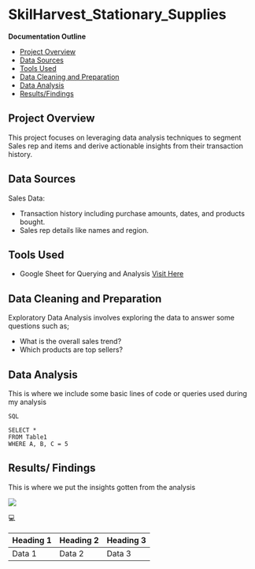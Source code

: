 # SkilHarvest_Stationary_Supplies


**Documentation Outline**
- [Project Overview](#project-overview)
- [Data Sources](#data-sources)
- [Tools Used](#tools-used)
- [Data Cleaning and Preparation](#data-cleaning-and-preparation)
- [Data Analysis](#data-analysis)
- [Results/Findings](#results-findings)


## Project Overview
  This project focuses on leveraging data analysis techniques to segment Sales rep and items and derive actionable insights from their transaction history.

## Data Sources
Sales Data:
- Transaction history including purchase amounts, dates, and products bought.
- Sales rep details like names and region.

## Tools Used
- Google Sheet for Querying and Analysis [Visit Here]([https.google.com](https://docs.google.com/spreadsheets/u/0/))

## Data Cleaning and Preparation
Exploratory Data Analysis involves exploring the data to answer some questions such as;
- What is the overall sales trend?
- Which products are top sellers?

## Data Analysis
This is where we include some basic lines of code or queries used during my analysis

```
SQL

SELECT *
FROM Table1
WHERE A, B, C = 5
```

## Results/ Findings
This is where we put the insights gotten from the analysis

![](OIP.jpg)

💻


|Heading 1 | Heading 2| Heading 3|
| ---------| ---------| ---------|
|Data 1|Data 2|Data 3| 

